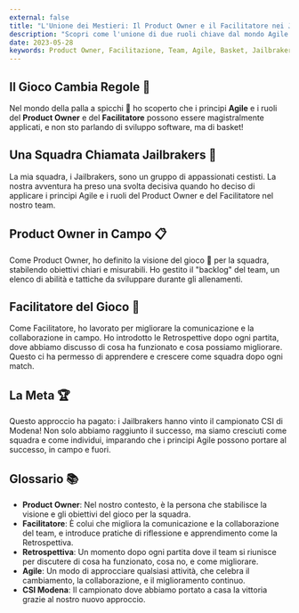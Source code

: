 ```yaml
---
external: false
title: "L'Unione dei Mestieri: Il Product Owner e il Facilitatore nei Jailbrakers 🏀"
description: "Scopri come l'unione di due ruoli chiave dal mondo Agile può portare al successo anche in campo sportivo, attraverso la storia dei Jailbrakers. 🏆"
date: 2023-05-28
keywords: Product Owner, Facilitazione, Team, Agile, Basket, Jailbrakers, CSI Modena 
---
```


## Il Gioco Cambia Regole 🔄

Nel mondo della palla a spicchi 🏀 ho scoperto che i principi **Agile** e i ruoli del **Product Owner** e del **Facilitatore** possono essere magistralmente applicati, e non sto parlando di sviluppo software, ma di basket!

## Una Squadra Chiamata Jailbrakers 🏅

La mia squadra, i Jailbrakers, sono un gruppo di appassionati cestisti. La nostra avventura ha preso una svolta decisiva quando ho deciso di applicare i principi Agile e i ruoli del Product Owner e del Facilitatore nel nostro team.

## Product Owner in Campo 📋

Come Product Owner, ho definito la visione del gioco 🎯 per la squadra, stabilendo obiettivi chiari e misurabili. Ho gestito il "backlog" del team, un elenco di abilità e tattiche da sviluppare durante gli allenamenti.

## Facilitatore del Gioco 🤝

Come Facilitatore, ho lavorato per migliorare la comunicazione e la collaborazione in campo. Ho introdotto le Retrospettive dopo ogni partita, dove abbiamo discusso di cosa ha funzionato e cosa possiamo migliorare. Questo ci ha permesso di apprendere e crescere come squadra dopo ogni match.

## La Meta 🏆

Questo approccio ha pagato: i Jailbrakers hanno vinto il campionato CSI di Modena! Non solo abbiamo raggiunto il successo, ma siamo cresciuti come squadra e come individui, imparando che i principi Agile possono portare al successo, in campo e fuori.

## Glossario 📚

- **Product Owner**: Nel nostro contesto, è la persona che stabilisce la visione e gli obiettivi del gioco per la squadra.
- **Facilitatore**: È colui che migliora la comunicazione e la collaborazione del team, e introduce pratiche di riflessione e apprendimento come la Retrospettiva.
- **Retrospettiva**: Un momento dopo ogni partita dove il team si riunisce per discutere di cosa ha funzionato, cosa no, e come migliorare.
- **Agile**: Un modo di approcciare qualsiasi attività, che celebra il cambiamento, la collaborazione, e il miglioramento continuo.
- **CSI Modena**: Il campionato dove abbiamo portato a casa la vittoria grazie al nostro nuovo approccio.
